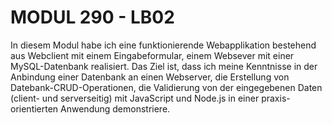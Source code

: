 # MODUL 290 - LB02

In diesem Modul habe ich eine funktionierende Webapplikation bestehend aus Webclient mit einem Eingabeformular, einem Websever mit einer MySQL-Datenbank realisiert. Das Ziel ist, dass ich meine Kenntnisse in der Anbindung einer Datenbank an einen Webserver, die Erstellung von Datebank-CRUD-Operationen, die Validierung von der eingegebenen Daten (client- und serverseitig) mit JavaScript und Node.js in einer praxis-orientierten Anwendung demonstriere.
